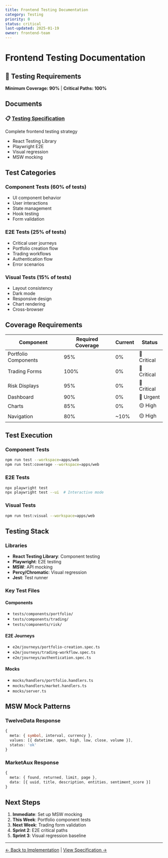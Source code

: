 ```yaml
---
title: Frontend Testing Documentation
category: Testing
priority: 0
status: critical
last-updated: 2025-01-19
owner: frontend-team
---
```


# Frontend Testing Documentation

## 🎨 Testing Requirements

**Minimum Coverage: 90%** | **Critical Paths: 100%**

## Documents

### 📋 [Testing Specification](FRONTEND_TESTING.md)
Complete frontend testing strategy
- React Testing Library
- Playwright E2E
- Visual regression
- MSW mocking

## Test Categories

### Component Tests (60% of tests)
- UI component behavior
- User interactions
- State management
- Hook testing
- Form validation

### E2E Tests (25% of tests)
- Critical user journeys
- Portfolio creation flow
- Trading workflows
- Authentication flow
- Error scenarios

### Visual Tests (15% of tests)
- Layout consistency
- Dark mode
- Responsive design
- Chart rendering
- Cross-browser

## Coverage Requirements

| Component | Required Coverage | Current | Status |
|-----------|------------------|---------|--------|
| Portfolio Components | 95% | 0% | 🔴 Critical |
| Trading Forms | 100% | 0% | 🔴 Critical |
| Risk Displays | 95% | 0% | 🔴 Critical |
| Dashboard | 90% | 0% | 🔴 Urgent |
| Charts | 85% | 0% | 🟡 High |
| Navigation | 80% | ~10% | 🟡 High |

## Test Execution

### Component Tests
```bash
npm run test --workspace=apps/web
npm run test:coverage --workspace=apps/web
```

### E2E Tests
```bash
npx playwright test
npx playwright test --ui  # Interactive mode
```

### Visual Tests
```bash
npm run test:visual --workspace=apps/web
```

## Testing Stack

### Libraries
- **React Testing Library**: Component testing
- **Playwright**: E2E testing
- **MSW**: API mocking
- **Percy/Chromatic**: Visual regression
- **Jest**: Test runner

### Key Test Files

#### Components
- `tests/components/portfolio/`
- `tests/components/trading/`
- `tests/components/risk/`

#### E2E Journeys
- `e2e/journeys/portfolio-creation.spec.ts`
- `e2e/journeys/trading-workflow.spec.ts`
- `e2e/journeys/authentication.spec.ts`

#### Mocks
- `mocks/handlers/portfolio.handlers.ts`
- `mocks/handlers/market.handlers.ts`
- `mocks/server.ts`

## MSW Mock Patterns

### TwelveData Response
```typescript
{
  meta: { symbol, interval, currency },
  values: [{ datetime, open, high, low, close, volume }],
  status: 'ok'
}
```

### MarketAux Response
```typescript
{
  meta: { found, returned, limit, page },
  data: [{ uuid, title, description, entities, sentiment_score }]
}
```

## Next Steps

1. **Immediate**: Set up MSW mocking
2. **This Week**: Portfolio component tests
3. **Next Week**: Trading form validation
4. **Sprint 2**: E2E critical paths
5. **Sprint 3**: Visual regression baseline

---
[← Back to Implementation](../../README.md) | [View Specification →](FRONTEND_TESTING.md)